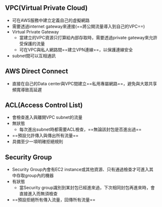 
## VPC(Virtual Private Cloud)

+ 可在AWS服務中建立定義自己的虛擬網路
+ 需要透過internet gateway來連接(==將公開流量導入到自己的VPC==)
+ Virtual Private Gateway
	+ 當建立的VPC資源只打算給內部存取時，需要透過private gateway來允許受保護的流量
	+ 可在VPC與私人網路間==建立VPN連線==，以保護連線安全
+ subnet間可以互相通訊
## AWS Direct Connect

+ 直接在自己的Data center與VPC間建立==私用專屬網路==，避免與大眾共享頻寬導致高延遲

## ACL(Access Control List)

+ 會檢查進入與離開VPC subnet的流量
+ 無狀態
	+ 每次進出subnet時都需要ACL檢查，==無論該封包是否進出過==
+ ==預設允許傳入與傳出所有流量==
+ 具備至少一項明確拒絕規則
## Security Group

+ Security Group內會有EC2 instance或其他資源、只有通過檢查才可進入其中存取group內的機器
+ 有狀態
	+ 當Security group識別到某封包已經進來過，下次相同封包再進來時，會直接進入而無須檢查
+ ==預設拒絕所有傳入流量，回傳所有流量==
